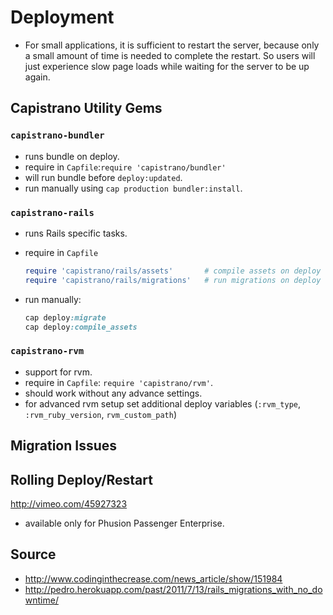 # Deployment


* For small applications, it is sufficient to restart the server, because only a small amount of time is needed to complete the restart. So users will just experience slow page loads while waiting for the server to be up again.


## Capistrano Utility Gems

### `capistrano-bundler`

  - runs bundle on deploy.
  - require in `Capfile`:`require 'capistrano/bundler'`
  - will run bundle before `deploy:updated`.
  - run manually using `cap production bundler:install`.


### `capistrano-rails`
  
  - runs Rails specific tasks.
  - require in `Capfile`
  
    ```ruby
    require 'capistrano/rails/assets'       # compile assets on deploy
    require 'capistrano/rails/migrations'   # run migrations on deploy
    ```

  - run manually:
  
    ```ruby
    cap deploy:migrate
    cap deploy:compile_assets
    ```

### `capistrano-rvm`
  
  - support for rvm.
  - require in `Capfile`: `require 'capistrano/rvm'`.
  - should work without any advance settings.
  - for advanced rvm setup set additional deploy variables (`:rvm_type`, `:rvm_ruby_version`, `rvm_custom_path`)


## Migration Issues


## Rolling Deploy/Restart

http://vimeo.com/45927323

- available only for Phusion Passenger Enterprise.



## Source

* http://www.codinginthecrease.com/news_article/show/151984
* http://pedro.herokuapp.com/past/2011/7/13/rails_migrations_with_no_downtime/
